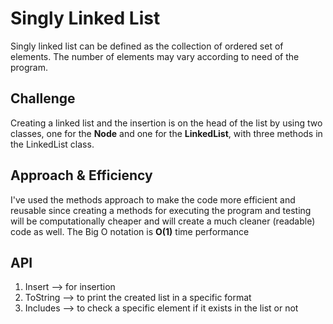 # Singly Linked List
Singly linked list can be defined as the collection of ordered set of elements. The number of elements may vary according to need of the program.


## Challenge
Creating a linked list and the insertion is on the head of the list by using two classes, one for the **Node** and one for the **LinkedList**,
with three methods in the LinkedList class.


## Approach & Efficiency
<!-- What approach did you take? Why? What is the Big O space/time for this approach? -->
I've used the methods approach to make the code more efficient and reusable since creating a methods for executing the program and testing
will be computationally cheaper and will create a much cleaner (readable) code as well.
The Big O notation is **O(1)** time performance

## API
1. Insert --> for insertion
2. ToString --> to print the created list in a specific format
3. Includes --> to check a specific element if it exists in the list or not